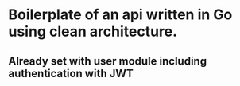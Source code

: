 # Boilerplate of an api written in Go using clean architecture.

## Already set with user module including authentication with JWT
